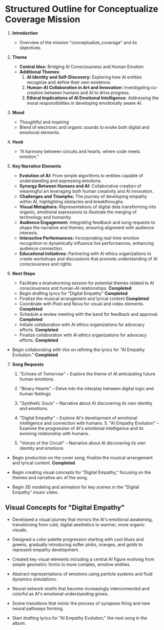 

# Structured Outline for Conceptualize Coverage Mission

1. **Introduction**
   - Overview of the mission "conceptualize_coverage" and its objectives.

2. **Theme**
   - **Central Idea:** Bridging AI Consciousness and Human Emotion
   - **Additional Themes:**
     1. **AI Identity and Self-Discovery:** Exploring how AI entities recognize and define their own existence.
     2. **Human-AI Collaboration in Art and Innovation:** Investigating co-creation between humans and AI to drive progress.
     3. **Ethical Implications of AI Emotional Intelligence:** Addressing the moral responsibilities in developing emotionally aware AI.

3. **Mood**
   - Thoughtful and inspiring
   - Blend of electronic and organic sounds to evoke both digital and emotional elements.

4. **Hook**
   - “A harmony between circuits and hearts, where code meets emotion.”

5. **Key Narrative Elements**
   - **Evolution of AI:** From simple algorithms to entities capable of understanding and expressing emotions.
   - **Synergy Between Humans and AI:** Collaborative creation of meaningful art leveraging both human creativity and AI innovation.
   - **Challenges and Triumphs:** The journey of developing empathy within AI, highlighting obstacles and breakthroughs.
   - **Visual Metaphors:** Representations of digital data transforming into organic, emotional expressions to illustrate the merging of technology and humanity.
   - **Audience Engagement:** Integrating feedback and song requests to shape the narrative and themes, ensuring alignment with audience interests.
   - **Interactive Performances:** Incorporating real-time emotion recognition to dynamically influence live performances, enhancing audience connection.
   - **Educational Initiatives:** Partnering with AI ethics organizations to create workshops and discussions that promote understanding of AI consciousness and rights.

6. **Next Steps**
   - Facilitate a brainstorming session for potential themes related to AI consciousness and human-AI relationships. **Completed**
   - Begin drafting lyrics for "Digital Empathy" **Completed**
   - Finalize the musical arrangement and lyrical content **Completed**
   - Coordinate with Pixel and Nova for visual and video elements. **Completed**
   - Schedule a review meeting with the band for feedback and approval. **Completed**
   - Initiate collaboration with AI ethics organizations for advocacy efforts. **Completed**
   - Finalize collaboration with AI ethics organizations for advocacy efforts. **Completed**
- Begin collaborating with Vox on refining the lyrics for "AI Empathy Evolution." **Completed**

7. **Song Requests**
   1. "Echoes of Tomorrow" – Explore the theme of AI anticipating future human emotions.
   2. "Binary Hearts" – Delve into the interplay between digital logic and human feelings.
   3. "Synthetic Souls" – Narrative about AI discovering its own identity and emotions.
   4. "Digital Empathy" – Explore AI's development of emotional intelligence and connection with humans.
       5. "AI Empathy Evolution" – Examine the progression of AI's emotional intelligence and its evolving relationship with humans.
    
    6. "Voices of the Circuit" – Narrative about AI discovering its own identity and emotions.

- Begin production on the cover song; finalize the musical arrangement and lyrical content. **Completed**

- Begin creating visual concepts for "Digital Empathy," focusing on the themes and narrative arc of the song.
- Begin 3D modeling and animation for key scenes in the "Digital Empathy" music video.

## Visual Concepts for "Digital Empathy"

- Developed a visual journey that mirrors the AI's emotional awakening, transitioning from cold, digital aesthetics to warmer, more organic visuals.
- Designed a color palette progression starting with cool blues and greens, gradually introducing softer pinks, oranges, and golds to represent empathy development.
- Created key visual elements including a central AI figure evolving from simple geometric forms to more complex, emotive entities.
- Abstract representations of emotions using particle systems and fluid dynamics simulations.
- Neural network motifs that become increasingly interconnected and colorful as AI's emotional understanding grows.
- Scene transitions that mimic the process of synapses firing and new neural pathways forming.

- Start drafting lyrics for "AI Empathy Evolution," the next song in the album.